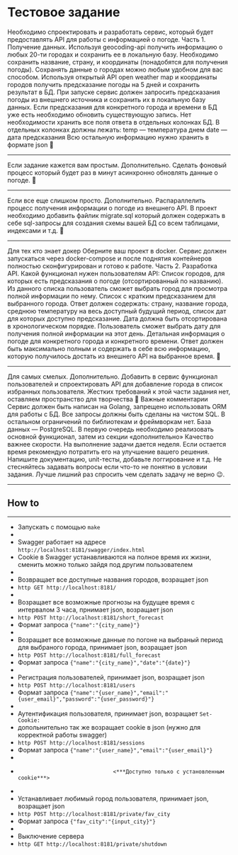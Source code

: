 Тестовое задание
=====================
Необходимо спроектировать и разработать сервис, который будет предоставлять API для работы с информацией о погоде.
Часть 1. Получение данных.
Используя geocoding-api получить информацию о любых 20-ти городах и сохранить ее в локальную базу. Необходимо сохранить название, страну, и координаты (понадобятся для получения погоды). Сохранять данные о городах можно любым удобном для вас способом.
Используя открытый API open weather map и координаты городов получить предсказание погоды на 5 дней и сохранить результат в БД.
При запуске сервис должен запросить предсказания погоды из внешнего источника и сохранить их в локальную базу данных. Если предсказания для конкретного города и времени в БД уже есть необходимо обновить существующую запись.
Нет необходимости хранить все поля ответа в отдельных колонках БД. В отдельных колонках должны лежать: 
temp — температура днем
date — дата предсказания
Всю остальную информацию нужно хранить в формате json
💪
***
Если задание кажется вам простым.
Дополнительно. Сделать фоновый процесс который будет раз в минут асинхронно обновлять данные о погоде.
💪
***
Если все еще слишком просто.
Дополнительно. Распараллелить процесс получения информации о погоде из внешнего API.
В проект необходимо добавить файлик migrate.sql который должен содержать в себе sql-запросы для создания схемы вашей БД со всем таблицами, индексами и т.д. 
💪
***
Для тех кто знает докер
Оберните ваш проект в docker. Сервис должен запускаться через doсker-compose и после поднятия контейнеров полностью сконфигурирован и готово к работе.
Часть 2.  Разработка API.
Какой функционал нужен пользователям API:
Список городов, для которых есть предсказания о погоде (отсортированный по названию). Из данного списка пользователь сможет выбрать город для просмотра полной информации по нему. 
Список с кратким предсказанием для выбранного города. Ответ должен содержать: страну, название города, среднюю температуру на весь доступный будущий период, список дат для которых доступно предсказание. Дата должна быть отсортирована в хронологическом порядке. Пользователь сможет выбрать дату для получения полной информации на этот день.
Детальная информация о погоде для конкретного города и конкретного времени. Ответ должен быть максимально полным и содержать в себе всю информацию, которую получилось достать из внешнего API на выбранное время.
💪
***
Для самых смелых.
Дополнительно. Добавить в сервис функционал пользователей и спроектировать API для добавление города в список избранных пользователя. Жестких требований к этой части задания нет, оставляем пространство для творчества 🙂
Важные комментарии
Сервис должен быть написан на Golang, запрещено использовать ORM для работы с БД. Все запросы должны быть сделаны на чистом SQL. В остальном ограничений по библиотекам и фреймворкам нет.
База данных — PostgreSQL.
В первую очередь необходимо реализовать основной функционал, затем из секции «дополнительно» 
Качество важнее скорости. На выполнение задачи дается неделя. Если остается время рекомендую потратить его на улучшение вашего решения. Напишите документацию, unit-тесты, добавьте логгирование и т.д.
Не стесняйтесь задавать вопросы если что-то не понятно в условии задания. Лучше лишний раз спросить чем сделать задачу не верно 😉.
***

## How to
-----------------------------------

* Запускать с помощью ```make```
* 
* Swagger работает на адресе ```http://localhost:8181/swagger/index.html```
* Cookie в Swagger устанавливаются на полное время их жизни, сменить можно только зайдя под другим пользователем
*
* Возвращает все доступные названия городов, возращает json
* ```http GET http://localhost:8181/```
* 
* Возращает все возможные прогнозы на будущее время с интервалом 3 часа, прнимает json, возращает json
* ```http POST http://localhost:8181/short_forecast```
* Формат запроса ```{"name":"{city_name}"}```
*  
* Возращает все возможные данные по погоне на выбраный период для выбраного города, принимает json, возращает json
* ```http POST http://localhost:8181/full_forecast```
* Формат запроса ```{"name":"{city_name}","date":"{date}"}```
* 
* Регистрация пользователей, принимает json, возращает json 
* ```http POST http://localhost:8181/users```
* Формат запроса ```{"name":"{user_name}","email":"{user_email}","password":"{user_password}"}```
* 
* Аутентификация пользователя, принимает json, возращает ```Set-Cookie:```
* допольнительно так же возращает cookie в json (нужно для корректной работы swagger)
* ```http POST http://localhost:8181/sessions```
* Формат запроса ```{"name":"{user_name}","email":"{user_email}"}```
*
*                                   <***Доступно только с установленным cookie***>
*
* Устанавливает любимый город пользователя, принимает json, возращает json
* ```http POST http://localhost:8181/private/fav_city```
* Формат запроса ```{"fav_city":"{input_city}"}```
* 
* Выключение сервера
* ```http GET http://localhost:8181/private/shutdown```

